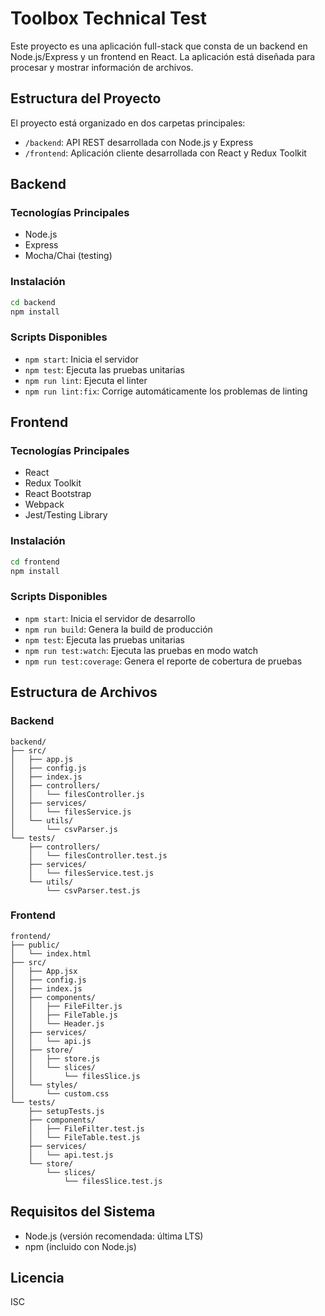 # Toolbox Technical Test

Este proyecto es una aplicación full-stack que consta de un backend en Node.js/Express y un frontend en React. La aplicación está diseñada para procesar y mostrar información de archivos.

## Estructura del Proyecto

El proyecto está organizado en dos carpetas principales:

- `/backend`: API REST desarrollada con Node.js y Express
- `/frontend`: Aplicación cliente desarrollada con React y Redux Toolkit

## Backend

### Tecnologías Principales

- Node.js
- Express
- Mocha/Chai (testing)

### Instalación

```bash
cd backend
npm install
```

### Scripts Disponibles

- `npm start`: Inicia el servidor
- `npm test`: Ejecuta las pruebas unitarias
- `npm run lint`: Ejecuta el linter
- `npm run lint:fix`: Corrige automáticamente los problemas de linting

## Frontend

### Tecnologías Principales

- React
- Redux Toolkit
- React Bootstrap
- Webpack
- Jest/Testing Library

### Instalación

```bash
cd frontend
npm install
```

### Scripts Disponibles

- `npm start`: Inicia el servidor de desarrollo
- `npm run build`: Genera la build de producción
- `npm test`: Ejecuta las pruebas unitarias
- `npm run test:watch`: Ejecuta las pruebas en modo watch
- `npm run test:coverage`: Genera el reporte de cobertura de pruebas

## Estructura de Archivos

### Backend
```
backend/
├── src/
│   ├── app.js
│   ├── config.js
│   ├── index.js
│   ├── controllers/
│   │   └── filesController.js
│   ├── services/
│   │   └── filesService.js
│   └── utils/
│       └── csvParser.js
└── tests/
    ├── controllers/
    │   └── filesController.test.js
    ├── services/
    │   └── filesService.test.js
    └── utils/
        └── csvParser.test.js
```

### Frontend
```
frontend/
├── public/
│   └── index.html
├── src/
│   ├── App.jsx
│   ├── config.js
│   ├── index.js
│   ├── components/
│   │   ├── FileFilter.js
│   │   ├── FileTable.js
│   │   └── Header.js
│   ├── services/
│   │   └── api.js
│   ├── store/
│   │   ├── store.js
│   │   └── slices/
│   │       └── filesSlice.js
│   └── styles/
│       └── custom.css
└── tests/
    ├── setupTests.js
    ├── components/
    │   ├── FileFilter.test.js
    │   └── FileTable.test.js
    ├── services/
    │   └── api.test.js
    └── store/
        └── slices/
            └── filesSlice.test.js
```

## Requisitos del Sistema

- Node.js (versión recomendada: última LTS)
- npm (incluido con Node.js)

## Licencia

ISC